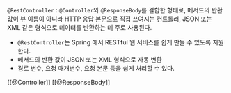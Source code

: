
`@RestController` : `@Controller`와 `@ResponseBody`를 결합한 형태로, 메서드의 반환 값이 뷰 이름이 아니라 HTTP 응답 본문으로 직접 쓰여지는 컨트롤러, JSON 또는 XML 같은 형식으로 데이터를 반환하는 데 주로 사용된다.

- `@RestController`는 Spring 에서 RESTful 웹 서비스를 쉽게 만들 수 있도록 지원한다.
- 메서드의 반환 값이 JSON 또는 XML 형식으로 자동 변환
- 경로 변수, 요청 매개변수, 요청 본문 등을 쉽게 처리할 수 있다.

[[@Controller]]
[[@ResponseBody]]
